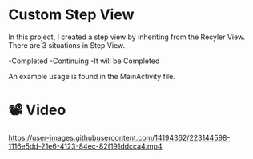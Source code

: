 # Custom Step View

In this project, I created a step view by inheriting from the Recyler View. There are 3 situations in Step View. 

-Completed
-Continuing
-It will be Completed

An example usage is found in the MainActivity file.

# 📽 Video
https://user-images.githubusercontent.com/14194362/223144598-1116e5dd-21e6-4123-84ec-82f191ddcca4.mp4

